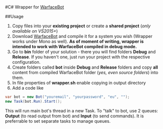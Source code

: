 #C# Wrapper for [WarfaceBot](https://github.com/Levak/warfacebot/)

##Usage
1. Copy files into your **existing project** or create a **shared project** (*only available on VS2015+*)
2. Download [WarfaceBot](https://github.com/Levak/warfacebot/) and compile it for a system you wish (Wrapper works under Mono as well).
**As of moment of writing, wrapper is intended to work with WarfaceBot compiled in debug mode.**
3. Go to **bin** folder of your solution - there you will find folders **Debug** and **Release**. If you haven't one, just run your project with the respective configuration.
4. Create folders called **bot** inside **Debug** and **Release** folders and copy **all** content from compiled WarfaceBot folder (*yes, even source folders*) into them.
5. In file properties of **wrapper.sh** enable copying in output directory
6. Add a code like
```C#
var bot = new Bot("youremail", "yourpassword", "eu", "");
new Task(bot.Run).Start();
```
This will run main bot's thread in a new Task. To "talk" to bot, use 2 queues: **Output** (to read output from bot) and **Input** (to send commands). It is preferrable to set separate tasks to manage queues.
